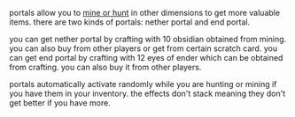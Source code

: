 <script>
  import DocsTemplate from "$lib/components/docs/DocsTemplate.svelte"
  import ItemModal from "$lib/components/docs/ItemModal.svelte"
  import DocsHeader from '$lib/components/docs/DocsHeader.svelte';
</script>

<DocsTemplate title='portals' description="discover how to obtain and use nether and end portals to mine, hunt, and get rare items in other dimensions. learn crafting, buying, and effects." />

portals allow you to [mine or hunt](/docs/economy/fish-hunt-mine) in other dimensions to get more valuable items.
there are two kinds of portals: <ItemModal item="nether_portal">nether portal</ItemModal> and <ItemModal item="end_portal">end portal.</ItemModal>

<DocsHeader header='h2' text="obtaining" />

you can get nether portal by crafting with 10 obsidian obtained from mining. you can also buy from other players or get from certain scratch card.
you can get end portal by crafting with 12 eyes of ender which can be obtained from crafting. you can also buy it from other players.

<DocsHeader header='h2' text="using" />

portals automatically activate randomly while you are hunting or mining if you have them in your inventory. the effects don't stack meaning they don't get better if you have more.
